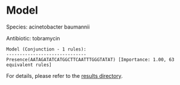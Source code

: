 
# Model

Species: acinetobacter baumannii

Antibiotic: tobramycin

```
Model (Conjunction - 1 rules):
------------------------------
Presence(AATAGATATCATGGCTTCAATTTGGGTATAT) [Importance: 1.00, 63 equivalent rules]

```

For details, please refer to the [results directory](../../../../../results/scm_b/acinetobacter+baumannii/tobramycin/repeat_2/).

